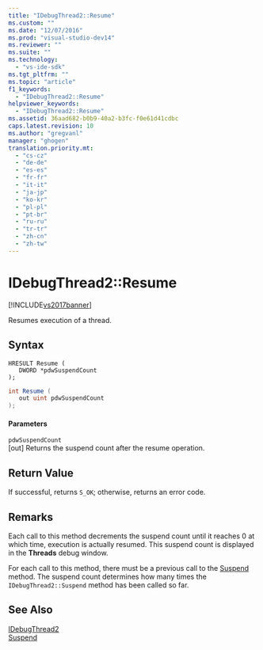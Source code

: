 ```yaml
---
title: "IDebugThread2::Resume"
ms.custom: ""
ms.date: "12/07/2016"
ms.prod: "visual-studio-dev14"
ms.reviewer: ""
ms.suite: ""
ms.technology: 
  - "vs-ide-sdk"
ms.tgt_pltfrm: ""
ms.topic: "article"
f1_keywords: 
  - "IDebugThread2::Resume"
helpviewer_keywords: 
  - "IDebugThread2::Resume"
ms.assetid: 36aad682-b0b9-40a2-b3fc-f0e61d41cdbc
caps.latest.revision: 10
ms.author: "gregvanl"
manager: "ghogen"
translation.priority.mt: 
  - "cs-cz"
  - "de-de"
  - "es-es"
  - "fr-fr"
  - "it-it"
  - "ja-jp"
  - "ko-kr"
  - "pl-pl"
  - "pt-br"
  - "ru-ru"
  - "tr-tr"
  - "zh-cn"
  - "zh-tw"
---
```

# IDebugThread2::Resume
[!INCLUDE[vs2017banner](../../../code-quality/includes/vs2017banner.md)]

Resumes execution of a thread.  
  
## Syntax  
  
```cpp#  
HRESULT Resume (   
   DWORD *pdwSuspendCount  
);  
```  
  
```c#  
int Resume (   
   out uint pdwSuspendCount  
);  
```  
  
#### Parameters  
 `pdwSuspendCount`  
 [out] Returns the suspend count after the resume operation.  
  
## Return Value  
 If successful, returns `S_OK`; otherwise, returns an error code.  
  
## Remarks  
 Each call to this method decrements the suspend count until it reaches 0 at which time, execution is actually resumed. This suspend count is displayed in the **Threads** debug window.  
  
 For each call to this method, there must be a previous call to the [Suspend](../../../extensibility/debugger/reference/idebugthread2--suspend.md) method. The suspend count determines how many times the `IDebugThread2::Suspend` method has been called so far.  
  
## See Also  
 [IDebugThread2](../../../extensibility/debugger/reference/idebugthread2.md)   
 [Suspend](../../../extensibility/debugger/reference/idebugthread2--suspend.md)